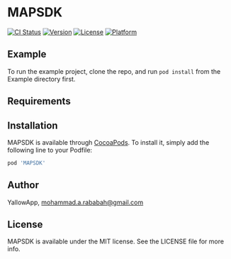 # MAPSDK

[![CI Status](https://img.shields.io/travis/YallowApp/MAPSDK.svg?style=flat)](https://travis-ci.org/YallowApp/MAPSDK)
[![Version](https://img.shields.io/cocoapods/v/MAPSDK.svg?style=flat)](https://cocoapods.org/pods/MAPSDK)
[![License](https://img.shields.io/cocoapods/l/MAPSDK.svg?style=flat)](https://cocoapods.org/pods/MAPSDK)
[![Platform](https://img.shields.io/cocoapods/p/MAPSDK.svg?style=flat)](https://cocoapods.org/pods/MAPSDK)

## Example

To run the example project, clone the repo, and run `pod install` from the Example directory first.

## Requirements

## Installation

MAPSDK is available through [CocoaPods](https://cocoapods.org). To install
it, simply add the following line to your Podfile:

```ruby
pod 'MAPSDK'
```

## Author

YallowApp, mohammad.a.rababah@gmail.com

## License

MAPSDK is available under the MIT license. See the LICENSE file for more info.
